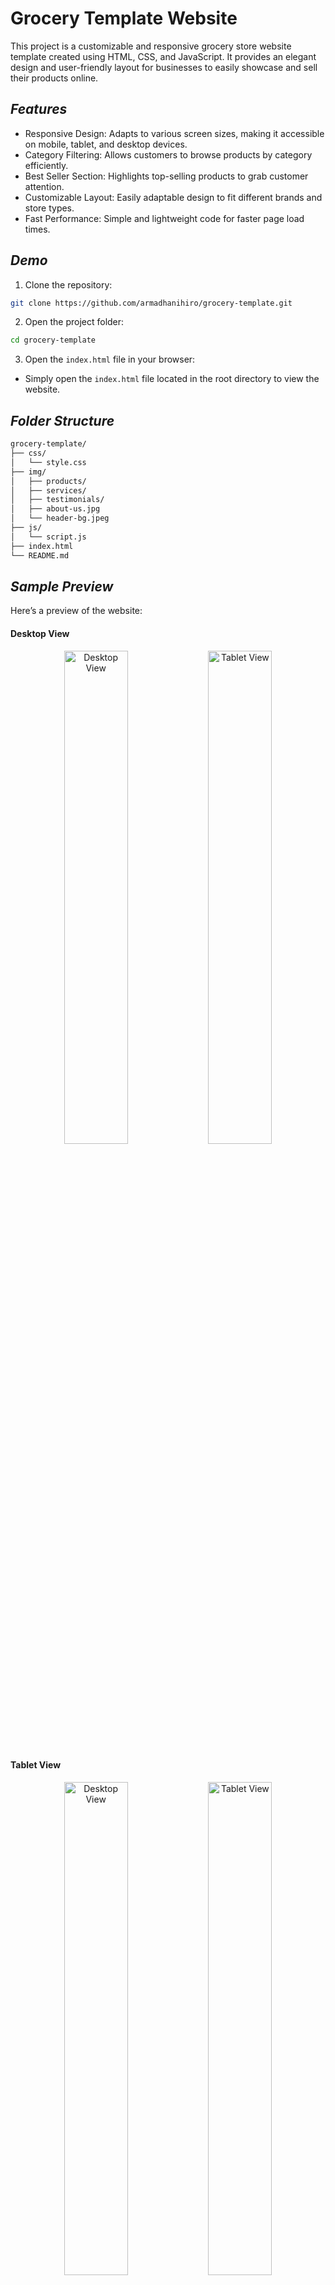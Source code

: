 # **Grocery Template Website**
This project is a customizable and responsive grocery store website template created using HTML, CSS, and JavaScript. It provides an elegant design and user-friendly layout for businesses to easily showcase and sell their products online.

## ***Features***
- Responsive Design: Adapts to various screen sizes, making it accessible on mobile, tablet, and desktop devices.
- Category Filtering: Allows customers to browse products by category efficiently.
- Best Seller Section: Highlights top-selling products to grab customer attention.
- Customizable Layout: Easily adaptable design to fit different brands and store types.
- Fast Performance: Simple and lightweight code for faster page load times.

## ***Demo***
1. Clone the repository:
```bash
git clone https://github.com/armadhanihiro/grocery-template.git
```

2. Open the project folder:
```bash
cd grocery-template
```
3. Open the `index.html` file in your browser:
  - Simply open the `index.html` file located in the root directory to view the website.

## ***Folder Structure***

```bash
grocery-template/
├── css/
│   └── style.css                 
├── img/
│   ├── products/
│   ├── services/
│   ├── testimonials/
│   ├── about-us.jpg
│   └── header-bg.jpeg
├── js/
│   └── script.js
├── index.html
└── README.md
```

## ***Sample Preview***

Here’s a preview of the website:
#### Desktop View
<p align="center">
  <img src="https://github.com/user-attachments/assets/ddb834fd-7b0e-49ca-bd4f-35370790328f" alt="Desktop View" width="45%" />
  <img src="https://github.com/user-attachments/assets/d86fafbd-2a96-4b94-bb00-2bd8a795c623" alt="Tablet View" width="45%" />
</p>

#### Tablet View
<p align="center">
  <img src="https://github.com/user-attachments/assets/14059470-d29e-463a-8129-09865b32ecc4" alt="Desktop View" width="45%" />
  <img src="https://github.com/user-attachments/assets/f9e2ebf5-072d-4df8-a795-b90ddaee7c26" alt="Tablet View" width="45%" />
</p>


## ***Customization***
- **Theme and Colors:** You can modify the theme and color scheme by editing the `style.css` file located in the `grocery-template/css/` folder.
- **Fonts:** Change the fonts in the `index.html` file by linking a new font from Google Fonts.
- **Layout Adjustments:** Customize the HTML structure to add or remove sections according to your store’s needs.

## ***Usage***
- **Product Listings:** Add or modify product entries in the HTML file under the relevant category sections.
- **Best Seller Section:** You can highlight specific products by updating the "Best Seller" section in `grocery-template/index.html`.
- **Category Sidebar:** The category filtering sidebar is adjustable through the JavaScript files located in the `grocery-template/js/` folder.

## ***Contributions***
Feel free to fork this project, submit pull requests, or open issues if you find any bugs or have suggestions for improvements. All contributions are welcome!
